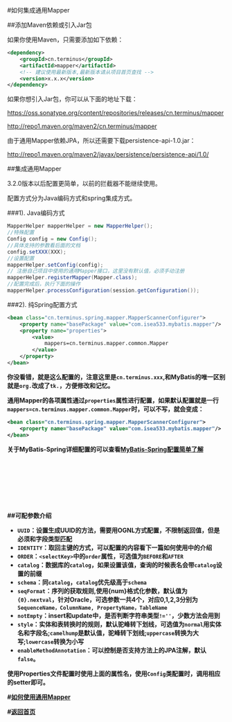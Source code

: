 #如何集成通用Mapper

##添加Maven依赖或引入Jar包

如果你使用Maven，只需要添加如下依赖：

```xml
<dependency>
    <groupId>cn.terminus</groupId>
    <artifactId>mapper</artifactId>
    <!-- 建议使用最新版本,最新版本请从项目首页查找 -->
    <version>x.x.x</version>
</dependency>
```

如果你想引入Jar包，你可以从下面的地址下载：

https://oss.sonatype.org/content/repositories/releases/cn.terminus/mapper

http://repo1.maven.org/maven2/cn.terminus/mapper

由于通用Mapper依赖JPA，所以还需要下载persistence-api-1.0.jar：

http://repo1.maven.org/maven2/javax/persistence/persistence-api/1.0/

##集成通用Mapper

3.2.0版本以后配置更简单，以前的拦截器不能继续使用。

配置方式分为Java编码方式和spring集成方式。

###1). Java编码方式

```java
MapperHelper mapperHelper = new MapperHelper();
//特殊配置
Config config = new Config();
//具体支持的参数看后面的文档
config.setXXX(XXX);
//设置配置
mapperHelper.setConfig(config);
// 注册自己项目中使用的通用Mapper接口，这里没有默认值，必须手动注册
mapperHelper.registerMapper(Mapper.class);
//配置完成后，执行下面的操作
mapperHelper.processConfiguration(session.getConfiguration());
```

###2). 纯Spring配置方式

```xml
<bean class="cn.terminus.spring.mapper.MapperScannerConfigurer">
    <property name="basePackage" value="com.isea533.mybatis.mapper"/>
    <property name="properties">
        <value>
            mappers=cn.terminus.mapper.common.Mapper
        </value>
    </property>
</bean>
```

<b>你没看错，就是这么配置的，注意这里是`cn.terminus.xxx`,和MyBatis的唯一区别就是`org.`改成了`tk.`，方便修改和记忆。

通用Mapper的各项属性通过`properties`属性进行配置，如果默认配置就是一行`mappers=cn.terminus.mapper.common.Mapper`时，可以不写，就会变成：

```xml
<bean class="cn.terminus.spring.mapper.MapperScannerConfigurer">
    <property name="basePackage" value="com.isea533.mybatis.mapper"/>
</bean>
```

关于MyBatis-Spring详细配置的可以查看[MyBatis-Spring配置简单了解](http://blog.csdn.net/isea533/article/details/45640319)

<br><br><br><br><br><br><br>
##可配参数介绍

* `UUID`：设置生成UUID的方法，需要用OGNL方式配置，不限制返回值，但是必须和字段类型匹配
* `IDENTITY`：取回主键的方式，可以配置的内容看下一篇如何使用中的介绍
* `ORDER`：`<selectKey>`中的`order`属性，可选值为`BEFORE`和`AFTER`
* `catalog`：数据库的`catalog`，如果设置该值，查询的时候表名会带`catalog`设置的前缀
* `schema`：同`catalog`，`catalog`优先级高于`schema`
* `seqFormat`：序列的获取规则,使用{num}格式化参数，默认值为`{0}.nextval`，针对Oracle，可选参数一共4个，对应0,1,2,3分别为`SequenceName，ColumnName, PropertyName，TableName`
* `notEmpty`：insert和update中，是否判断字符串类型`!=''`，少数方法会用到
* `style`：实体和表转换时的规则，默认驼峰转下划线，可选值为`normal`用实体名和字段名;`camelhump`是默认值，驼峰转下划线;`uppercase`转换为大写;`lowercase`转换为小写
* `enableMethodAnnotation`：可以控制是否支持方法上的JPA注解，默认`false`。

使用Properties文件配置时使用上面的属性名，使用`Config`类配置时，调用相应的setter即可。

#[如何使用通用Mapper](http://git.oschina.net/free/Mapper/blob/master/wiki/mapper3/3.Use.md)

#[返回首页](http://git.oschina.net/free/Mapper)
